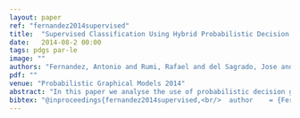 ```yaml
---
layout: paper
ref: "fernandez2014supervised"
title:  "Supervised Classification Using Hybrid Probabilistic Decision Graphs"
date:   2014-08-2 00:00
tags: pdgs par-le
image: ""
authors: "Fernandez, Antonio and Rumi, Rafael and del Sagrado, Jose and Salmeron, Antonio"
pdf: ""
venue: "Probabilistic Graphical Models 2014"
abstract: "In this paper we analyse the use of probabilistic decision graphs in supervised classification problems. We enhance existing models with the ability of operating in hybrid domains, where discrete and continuous variables coexist. Our proposal is based in the use of mixtures of truncated basis functions. We first introduce a new type of probabilistic graphical model, namely probabilistic decision graphs with mixture of truncated basis functions distribution, and then present an initial experimental evaluation where our proposal is compared with state-of-the-art Bayesian classifiers, showing a promising behaviour."
bibtex: "@inproceedings{fernandez2014supervised,<br/>  author    = {Fern{'{a}}ndez, Antonio and Rum{'{\i}}, Rafael and del Sagrado, Jos{'{e}} and Salmer{'{o}}n, Antonio},<br/>  title     = {Supervised Classification Using Hybrid Probabilistic Decision Graphs},<br/>  booktitle = {Probabilistic Graphical Models},<br/>  series    = {Lecture Notes in Computer Science},<br/>  volume    = {8754},<br/>  pages     = {206--221},<br/>  publisher = {Springer},<br/>  year      = {2014}<br/>}"
---
```


